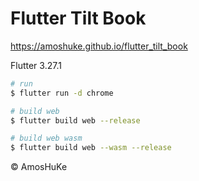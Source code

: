 # Flutter Tilt Book

https://amoshuke.github.io/flutter_tilt_book

Flutter 3.27.1

```sh
# run
$ flutter run -d chrome

# build web
$ flutter build web --release

# build web wasm
$ flutter build web --wasm --release
```

© AmosHuKe
